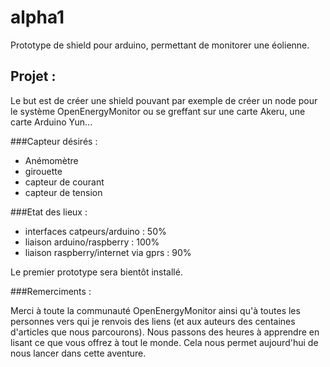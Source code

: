 alpha1
======

Prototype de shield pour arduino, permettant de monitorer une éolienne.

Projet :
--------

Le but est de créer une shield pouvant par exemple de créer un node pour le système OpenEnergyMonitor ou se greffant sur une carte Akeru, une carte Arduino Yun...

###Capteur désirés :

- Anémomètre
- girouette
- capteur de courant
- capteur de tension 

###Etat des lieux :
 - interfaces catpeurs/arduino : 50%
 - liaison arduino/raspberry : 100%
 - liaison raspberry/internet via gprs : 90%

Le premier prototype sera bientôt installé.

###Remerciments :

Merci à toute la communauté OpenEnergyMonitor ainsi qu'à toutes les personnes vers qui je renvois des liens (et aux auteurs des centaines d'articles que nous parcourons). Nous passons des heures à apprendre en lisant ce que vous offrez à tout le monde. Cela nous permet aujourd'hui de nous lancer dans cette aventure.
